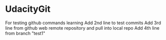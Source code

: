 # UdacityGit
For testing github commands learning
Add 2nd line to test commits
Add 3rd line from github web remote repository and pull into local repo
Add 4th line from branch "test1"
